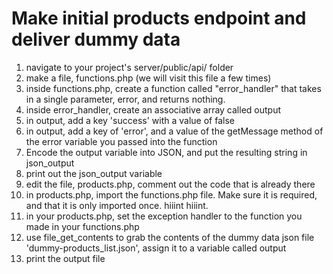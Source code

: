 # Make initial products endpoint and deliver dummy data

1. navigate to your project's server/public/api/ folder
1. make a file, functions.php (we will visit this file a few times)
1. inside functions.php, create a function called "error_handler" that takes in a single parameter, error, and returns nothing.
1. inside error_handler, create an associative array called output
1. in output, add a key 'success' with a value of false
1. in output, add a key of 'error', and a value of the getMessage method of the error variable you passed into the function
1. Encode the output variable into JSON, and put the resulting string in json_output
1. print out the json_output variable
1. edit the file, products.php, comment out the code that is already there
1. in products.php, import the functions.php file.  Make sure it is required, and that it is only imported once.  hiiint hiiint.
1. in your products.php, set the exception handler to the function you made in your functions.php
1. use file_get_contents to grab the contents of the dummy data json file 'dummy-products_list.json', assign it to a variable called output
1. print the output file